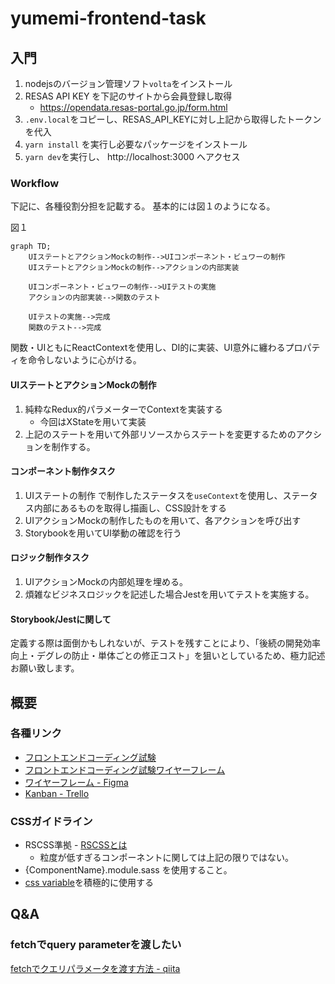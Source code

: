 # yumemi-frontend-task

## 入門

1. nodejsのバージョン管理ソフト`volta`をインストール
2. RESAS API KEY を下記のサイトから会員登録し取得
    - https://opendata.resas-portal.go.jp/form.html
3. `.env.local`をコピーし、RESAS_API_KEYに対し上記から取得したトークンを代入
4. `yarn install` を実行し必要なパッケージをインストール
5. `yarn dev`を実行し、 http://localhost:3000 へアクセス


### Workflow

下記に、各種役割分担を記載する。
基本的には図１のようになる。

図１
```mermaid
graph TD;
    UIステートとアクションMockの制作-->UIコンポーネント・ビュワーの制作
    UIステートとアクションMockの制作-->アクションの内部実装

    UIコンポーネント・ビュワーの制作-->UIテストの実施
    アクションの内部実装-->関数のテスト

    UIテストの実施-->完成
    関数のテスト-->完成
```

関数・UIともにReactContextを使用し、DI的に実装、UI意外に纏わるプロパティを命令しないように心がける。

#### UIステートとアクションMockの制作

1. 純粋なRedux的パラメーターでContextを実装する
    - 今回はXStateを用いて実装
1. 上記のステートを用いて外部リソースからステートを変更するためのアクションを制作する。

#### コンポーネント制作タスク

1. UIステートの制作 で制作したステータスを`useContext`を使用し、ステータス内部にあるものを取得し描画し、CSS設計をする
1. UIアクションMockの制作したものを用いて、各アクションを呼び出す
1. Storybookを用いてUI挙動の確認を行う

#### ロジック制作タスク

1. UIアクションMockの内部処理を埋める。
1. 煩雑なビジネスロジックを記述した場合Jestを用いてテストを実施する。

#### Storybook/Jestに関して

定義する際は面倒かもしれないが、テストを残すことにより、「後続の開発効率向上・デグレの防止・単体ごとの修正コスト」を狙いとしているため、極力記述お願い致します。


## 概要

### 各種リンク

- [フロントエンドコーディング試験](https://notion.yumemi.co.jp/0e9ef27b55704d7882aab55cc86c999d)
- [フロントエンドコーディング試験ワイヤーフレーム](https://notion.yumemi.co.jp/ab4a837f8e764dffb0fc93c7b1387af7)
- [ワイヤーフレーム - Figma](https://www.figma.com/file/qZWJeXzXWuIrXjKOtlqHib/Untitled?node-id=0%3A1)
- [Kanban - Trello](https://trello.com/w/yumemifrontendtask)

### CSSガイドライン

- RSCSS準拠 - [RSCSSとは](https://rfs.jp/sb/html-css/html-css-guide/rscss.html)
    - 粒度が低すぎるコンポーネントに関しては上記の限りではない。
- {ComponentName}.module.sass を使用すること。
- [css variable](https://developer.mozilla.org/ja/docs/Web/CSS/Using_CSS_custom_properties)を積極的に使用する


## Q&A

### fetchでquery parameterを渡したい

[fetchでクエリパラメータを渡す方法 - qiita](https://qiita.com/nikiperusuu/items/2a653f2381bd5ae35c10)
